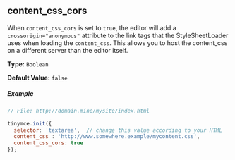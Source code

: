 ## content_css_cors
When `content_css_cors` is set to `true`, the editor will add a `crossorigin="anonymous"` attribute to the link tags that the StyleSheetLoader uses when loading the `content_css`. This allows you to host the content_css on a different server than the editor itself.

**Type:** `Boolean`

**Default Value:** `false`

##### Example

```js
// File: http://domain.mine/mysite/index.html

tinymce.init({
  selector: 'textarea',  // change this value according to your HTML
  content_css : 'http://www.somewhere.example/mycontent.css',
  content_css_cors: true
});
```
